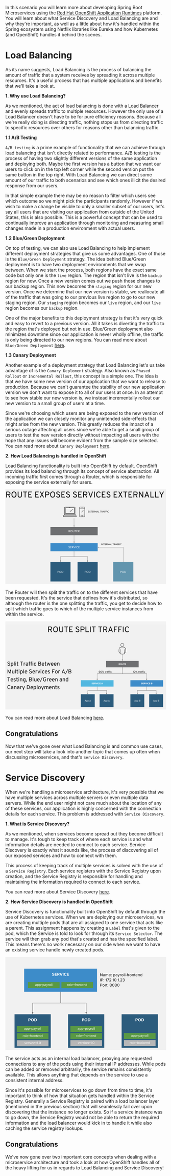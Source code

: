 In this scenario you will learn more about developing Spring Boot Microservices using the [Red Hat OpenShift Application Runtimes](https://developers.redhat.com/products/rhoar) platform. You will learn about what Service Discovery and Load Balancing are and why they're important, as well as a little about how it's handled within the Spring ecosystem using Netflix libraries like Eureka and how Kubernetes (and OpenShift) handles it behind the scenes.

# Load Balancing

As its name suggests, Load Balancing is the process of balancing the amount of traffic that a system receives by spreading it across multiple resources. It's a useful process that has multiple applications and benefits that we'll take a look at.

**1. Why use Load Balancing?**

As we mentioned, the act of load balancing is done with a Load Balancer and evenly spreads traffic to multiple resources. However the only use of a Load Balancer doesn't have to be for pure efficiency reasons. Because all we're really doing is directing traffic, nothing stops us from directing traffic to specific resources over others for reasons other than balancing traffic.

**1.1 A/B Testing**

`A/B testing` is a prime example of functionality that we can achieve through load balancing that isn't directly related to performance. A/B testing is the process of having two slightly different versions of the same application and deploying both. Maybe the first version has a button that we want our users to click on in the top left corner while the second version put the same button in the top right. With Load Balancing we can direct some amount of our traffic to both scenarios and see which ones illicit the desired response from our users. 

In that simple example there may be no reason to filter which users see which outcome so we might pick the participants randomly. However if we wish to make a change be visible to only a smaller subset of our users, let's say all users that are visiting our application from outside of the United States, this is also possible. This is a powerful concept that can be used to continually improve an application through monitoring and measuring small changes made in a production environment with actual users.

**1.2 Blue/Green Deployment**

On top of testing, we can also use Load Balancing to help implement different deployment strategies that give us some advantages. One of those is the `Blue/Green Deployment` strategy. The idea behind Blue/Green deployment is to have two deployment environments that we swap between. When we start the process, both regions have the exact same code but only one is the `live` region. The region that isn't live is the `backup` region for now. Once a new version comes out we push those changes to our backup region. This now becomes the `staging` region for our new version. Once we determine that our new version is stable, we reallocate all of the traffic that was going to our previous live region to go to our new staging region. Our `staging` region becomes our `live` region, and our `live` region becomes our `backup` region.

One of the major benefits to this deployment strategy is that it's very quick and easy to revert to a previous version. All it takes is diverting the traffic to the region that's deployed but not in use. Blue/Green deployment also minimizes downtime since our application is never wholly offline, the traffic is only being directed to our new regions. You can read more about `Blue/Green Deployment` [here](https://martinfowler.com/bliki/BlueGreenDeployment.html).

**1.3 Canary Deployment**

Another example of a deployment strategy that Load Balancing let's us take advantage of is the `Canary Deploment` strategy. Also known as `Phased Rollout` or `Incremental Rollout`, this concept is a simple one. The idea is that we have some new version of our application that we want to release to production. Because we can't guarantee the stability of our new application version we don't want to expose it to all of our users at once. In an attempt to see how stable our new version is, we instead incrementally rollout our new version to a small group of users at a time. 

Since we're choosing which users are being exposed to the new version of the application we can closely monitor any unintended side-effects that might arise from the new version. This greatly reduces the impact of a serious outage affecting all users since we're able to get a small group of users to test the new version directly without impacting all users with the hope that any issues will become evident from the sample size selected. You can read more about `Canary Deployment` [here](https://martinfowler.com/bliki/CanaryRelease.html).

**2. How Load Balancing is handled in OpenShift**

Load Balancing functionality is built into OpenShift by default. OpenShift provides its load balancing through its concept of service abstraction. All incoming traffic first comes through a Router, which is responsible for exposing the service externally for users.

![Route Exposure](../../assets/middleware/rhoar-microservices/route-expose.png)

 The Router will then split the traffic on to the different services that have been requested. It's the service that defines how it's distributed, so although the router is the one splitting the traffic, you get to decide how to split which traffic goes to which of the multiple service instances from within the service.

![Route Splitting](../../assets/middleware/rhoar-microservices/route-split.png)

You can read more about Load Balancing [here](https://access.redhat.com/documentation/en-us/reference_architectures/2017/html-single/spring_boot_microservices_on_red_hat_openshift_container_platform_3/index#load_balancer).

## Congratulations

Now that we've gone over what Load Balancing is and common use cases, our next step will take a look into another topic that comes up often when discussing microservices, and that's `Service Discovery`.

# Service Discovery

When we're handling a microservice architecture, it's very possible that we have multiple services across multiple servers or even multiple data servers. While the end user might not care much about the location of any of these services, our application is highly concerned with the connection details for each service. This problem is addressed with `Service Discovery`.

**1. What is Service Discovery?**

As we mentioned, when services become spread out they become difficult to manage. It's tough to keep track of where each service is and what information details are needed to connect to each service. Service Discovery is exactly what it sounds like, the process of discovering all of our exposed services and how to connect with them.

This process of keeping track of multiple services is solved with the use of a `Service Registry`. Each service registers with the Service Registry upon creation, and the Service Registry is responsible for handling and maintaining the information required to connect to each service. 

You can read more about Service Discovery [here](https://appdev.openshift.io/docs/spring-boot-runtime.html#creating-a-basic-spring-boot-application_spring-boot).

**2. How Service Discovery is handled in OpenShift**

Service Discovery is functionality built into OpenShift by default through the use of Kubernetes services. When we are deploying our microservices, we are creating multiple pods that are all assigned to one service that acts like a parent. This assignment happens by creating a `Label` that's given to the pod, which the Service is told to look for through its `Service Selector`. The service will then grab any pod that's created and has the specified label. This means there's no work necessary on our side when we want to have an existing service handle newly created pods.

![Service Discovery](../../assets/middleware/rhoar-microservices/service-discovery.png)

The service acts as an internal load balancer, proxying any requested connections to any of the pods using their internal IP addresses. While pods can be added or removed arbitrarily, the service remains consistently available. This allows anything that depends on the service to use a consistent internal address.

Since it's possible for microservices to go down from time to time, it's important to think of how that situation gets handled within the Service Registry. Generally a Service Registry is paired with a load balancer layer (mentioned in the previous section) that will seamlessly fail over upon discovering that the instance no longer exists. So if a service instance was to go down, the Service Registry would not be able to return the required information and the load balancer would kick in to handle it while also caching the service registry lookups.


## Congratulations

We've now gone over two important core concepts when dealing with a microservice architecture and took a look at how OpenShift handles all of the heavy lifting for us in regards to Load Balancing and Service Discovery!
